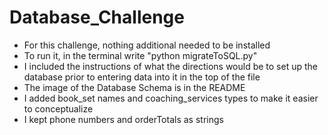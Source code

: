# Database_Challenge
* For this challenge, nothing additional needed to be installed
* To run it, in the terminal write "python migrateToSQL.py"
* I included the instructions of what the directions would be to set up the database prior to entering data into it in the top of the file
* The image of the Database Schema is in the README
* I added book_set names and coaching_services types to make it easier to conceptualize
* I kept phone numbers and orderTotals as strings
